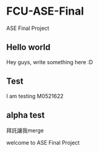 # FCU-ASE-Final
ASE Final Project 

## Hello world
Hey guys, write something here :D

## Test
I am  testing M0521622 
## alpha test
 拜託讓我merge

welcome to ASE Final Project 
